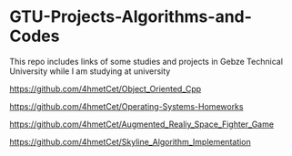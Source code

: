 # GTU-Projects-Algorithms-and-Codes
This repo includes links of some studies and projects in Gebze Technical University while I am studying at university

https://github.com/4hmetCet/Object_Oriented_Cpp

https://github.com/4hmetCet/Operating-Systems-Homeworks

https://github.com/4hmetCet/Augmented_Realiy_Space_Fighter_Game

https://github.com/4hmetCet/Skyline_Algorithm_Implementation
